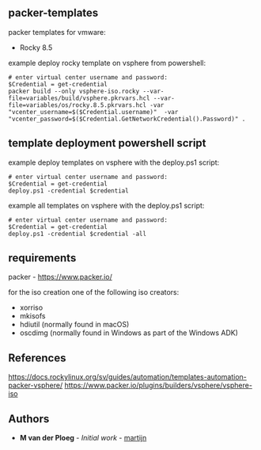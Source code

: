 ## packer-templates

packer templates for vmware:
- Rocky 8.5

example deploy rocky template on vsphere from powershell:
```hcl
# enter virtual center username and password:
$Credential = get-credential 
packer build --only vsphere-iso.rocky --var-file=variables/build/vsphere.pkrvars.hcl --var-file=variables/os/rocky.8.5.pkrvars.hcl -var "vcenter_username=$($Credential.username)"  -var "vcenter_password=$($Credential.GetNetworkCredential().Password)" .
```

## template deployment powershell script

example deploy templates on vsphere with the deploy.ps1 script:
```hcl
# enter virtual center username and password:
$Credential = get-credential 
deploy.ps1 -credential $credential
```

example all templates on vsphere with the deploy.ps1 script:
```hcl
# enter virtual center username and password:
$Credential = get-credential 
deploy.ps1 -credential $credential -all
```

## requirements
packer - https://www.packer.io/

for the iso creation one of the following iso creators:
- xorriso
- mkisofs
- hdiutil (normally found in macOS)
- oscdimg (normally found in Windows as part of the Windows ADK)

## References

https://docs.rockylinux.org/sv/guides/automation/templates-automation-packer-vsphere/
https://www.packer.io/plugins/builders/vsphere/vsphere-iso


## Authors

* **M van der Ploeg** - *Initial work* - [martijn](https://github.com/martijnvdp)